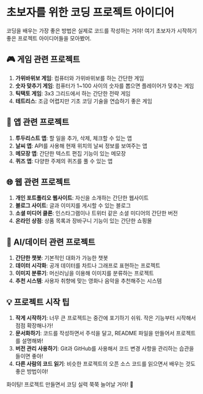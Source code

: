 # 초보자를 위한 코딩 프로젝트 아이디어

코딩을 배우는 가장 좋은 방법은 실제로 코드를 작성하는 거야! 여기 초보자가 시작하기 좋은 프로젝트 아이디어들을 모아봤어.

## 🎮 게임 관련 프로젝트
1. **가위바위보 게임**: 컴퓨터와 가위바위보를 하는 간단한 게임
2. **숫자 맞추기 게임**: 컴퓨터가 1~100 사이의 숫자를 뽑으면 플레이어가 맞추는 게임
3. **틱택토 게임**: 3x3 그리드에서 하는 간단한 전략 게임
4. **테트리스**: 조금 어렵지만 기초 코딩 기술을 연습하기 좋은 게임

## 📱 앱 관련 프로젝트
1. **투두리스트 앱**: 할 일을 추가, 삭제, 체크할 수 있는 앱
2. **날씨 앱**: API를 사용해 현재 위치의 날씨 정보를 보여주는 앱
3. **메모장 앱**: 간단한 텍스트 편집 기능이 있는 메모장
4. **퀴즈 앱**: 다양한 주제의 퀴즈를 풀 수 있는 앱

## 🌐 웹 관련 프로젝트
1. **개인 포트폴리오 웹사이트**: 자신을 소개하는 간단한 웹사이트
2. **블로그 사이트**: 글과 이미지를 게시할 수 있는 블로그
3. **소셜 미디어 클론**: 인스타그램이나 트위터 같은 소셜 미디어의 간단한 버전
4. **온라인 상점**: 상품 목록과 장바구니 기능이 있는 간단한 쇼핑몰

## 🤖 AI/데이터 관련 프로젝트
1. **간단한 챗봇**: 기본적인 대화가 가능한 챗봇
2. **데이터 시각화**: 공개 데이터를 차트나 그래프로 표현하는 프로젝트
3. **이미지 분류기**: 머신러닝을 이용해 이미지를 분류하는 프로젝트
4. **추천 시스템**: 사용자 취향에 맞는 영화나 음악을 추천해주는 시스템

## 💡 프로젝트 시작 팁
1. **작게 시작하기**: 너무 큰 프로젝트는 중간에 포기하기 쉬워. 작은 기능부터 시작해서 점점 확장해나가!
2. **문서화하기**: 코드를 작성하면서 주석을 달고, README 파일을 만들어서 프로젝트를 설명해봐!
3. **버전 관리 사용하기**: Git과 GitHub를 사용해서 코드 변경 사항을 관리하는 습관을 들이면 좋아!
4. **다른 사람의 코드 읽기**: 비슷한 프로젝트의 오픈 소스 코드를 읽으면서 배우는 것도 좋은 방법이야!

화이팅! 프로젝트 만들면서 코딩 실력 쭉쭉 늘어날 거야! 💪